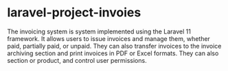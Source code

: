 # laravel-project-invoies
The invoicing system is  system implemented using the Laravel 11 framework. It allows users to issue invoices and manage them, whether paid, partially paid, or unpaid. They can also transfer invoices to the invoice archiving section and print invoices in PDF or Excel formats. They can also section or product, and control user permissions.

        
